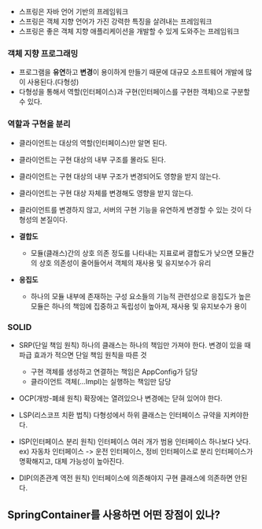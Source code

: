 - 스프링은 자바 언어 기반의 프레임워크
- 스프링은 객체 지향 언어가 가진 강력한 특징을 살려내는 프레임워크
- 스프링은 좋은 객체 지향 애플리케이션을 개발할 수 있게 도와주는 프레임워크

### 객체 지향 프로그래밍
- 프로그램을 **유연**하고 **변경**이 용이하게 만들기 때문에 대규모 소프트웨어 개발에 많이 사용된다.(다형성)
- 다형성을 통해서 역할(인터페이스)과 구현(인터페이스를 구현한 객체)으로 구분할 수 있다.

### 역할과 구현을 분리
- 클라이언트는 대상의 역할(인터페이스)만 알면 된다.
- 클라이언트는 구현 대상의 내부 구조를 몰라도 된다.
- 클라이언트는 구현 대상의 내부 구조가 변경되어도 영향을 받지 않는다.
- 클라이언트는 구현 대상 자체를 변경해도 영향을 받지 않는다.
- 클라이언트를 변경하지 않고, 서버의 구현 기능을 유연하게 변경할 수 있는 것이 다형성의 본질이다.

- **결합도**
    - 모듈(클래스)간의 상호 의존 정도를 나타내는 지표로써 결합도가 낮으면 모듈간의 상호 의존성이 줄어들어서 객체의 재사용 및 유지보수가 유리
- **응집도**
    - 하나의 모듈 내부에 존재하는 구성 요소들의 기능적 관련성으로 응집도가 높은 모듈은 하나의 책임에 집중하고 독립성이 높아져, 재사용 및 유지보수가 용이

### SOLID
- SRP(단일 책임 원칙)
	하나의 클래스는 하나의 책임만 가져야 한다.
	변경이 있을 때  파급 효과가 적으면 단일 책임 원칙을 따른 것

	- 구현 객체를 생성하고 연결하는 책임은 AppConfig가 담당
	- 클라이언트 객체(...Impl)는 실행하는 책임만 담당
- OCP(개방-폐쇄 원칙)
	확장에는 열려있으나 변경에는 닫혀 있어야 한다.
- LSP(리스코프 치환 법칙)
	다형성에서 하위 클래스는 인터페이스 규약을 지켜야한다.
- ISP(인터페이스 분리 원칙)
	인터페이스 여러 개가 범용 인터페이스 하나보다 낫다.
	ex) 자동차 인터페이스 -> 운전 인터페이스, 정비 인터페이스로 분리
	인터페이스가 명확해지고, 대체 가능성이 높아진다.
- DIP(의존관계 역전 원칙)
	인터페이스에 의존해야지 구현 클래스에 의존하면 안된다.


SpringContainer를 사용하면 어떤 장점이 있나?
- 
